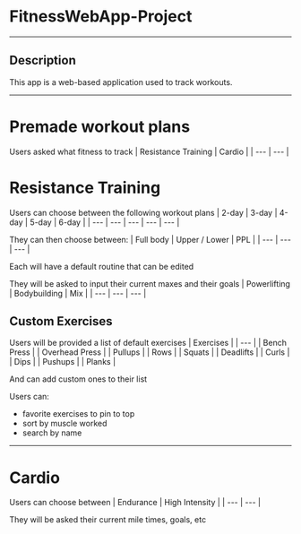 # FitnessWebApp-Project

***

## Description

This app is a web-based application used to track workouts. 

---

# Premade workout plans

Users asked what fitness to track
| Resistance Training | Cardio | 
| --- | --- |

# Resistance Training

Users can choose between the following workout plans
| 2-day | 3-day | 4-day | 5-day | 6-day |
| --- | --- | --- | --- | --- |

They can then choose between:
| Full body | Upper / Lower | PPL |
| --- | --- | --- |

Each will have a default routine that can be edited

They will be asked to input their current maxes and their goals 
| Powerlifting | Bodybuilding | Mix |
| --- | --- | --- |

## Custom Exercises

Users will be provided a list of default exercises
| Exercises |
| --- |
| Bench Press |
| Overhead Press |
| Pullups |
| Rows |
| Squats |
| Deadlifts |
| Curls |
| Dips |
| Pushups |
| Planks |

And can add custom ones to their list

Users can:
- favorite exercises to pin to top
- sort by muscle worked
- search by name



---

# Cardio

Users can choose between
| Endurance | High Intensity |
| --- | --- |

They will be asked their current mile times, goals, etc

